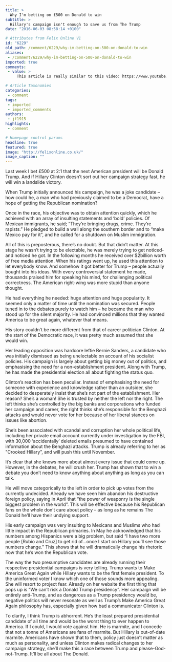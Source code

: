 ```yaml
---
title: >
  Why I'm betting on £500 on Donald to win
subtitle: >
  Hillary's campaign isn't enough to save us from The Trump
date: "2016-06-03 08:58:14 +0100"

# Attributes from Felix Online V1
id: "6229"
old_path: /comment/6229/why-im-betting-on-500-on-donald-to-win
aliases:
 - /comment/6229/why-im-betting-on-500-on-donald-to-win
imported: true
comments:
 - value: >
     This article is really similar to this video: https://www.youtube.com/watch?v=LibRNYJmZ-I,And by really similar I mean it's a complete rip-off, come on man

# Article Taxonomies
categories:
 - comment
tags:
 - imported
 - imported_comments
authors:
 - jf1915
highlights:
 - comment

# Homepage control params
headline: true
featured: true
image: "http://felixonline.co.uk/"
image_caption: ""
---
```


Last week I bet £500 at 2:1 that the next American president will be Donald Trump. And if Hillary Clinton doesn’t sort out her campaign strategy fast, he will win a landslide victory.

When Trump initially announced his campaign, he was a joke candidate – how could he, a man who had previously claimed to be a Democrat, have a hope of getting the Republican nomination?

Once in the race, his objective was to obtain attention quickly, which he achieved with an array of insulting statements and ‘bold’ policies. Of Mexican immigrants, he said; “They’re bringing drugs, crime. They’re rapists.” He pledged to build a wall along the southern border and to “make Mexico pay for it”, and he called for a shutdown on Muslim immigration.

All of this is preposterous, there’s no doubt. But that didn’t matter. At this stage he wasn’t trying to be electable, he was merely trying to get noticed- and noticed he got. In the following months he received over $2billion worth of free media attention. When his ratings went up, he used this attention to let everybody know. And somehow it got better for Trump – people actually bought into his ideas. With every controversial statement he made, thousands praised him for speaking his mind, for challenging political correctness. The American right-wing was more stupid than anyone thought.

He had everything he needed: huge attention and huge popularity. It seemed only a matter of time until the nomination was secured. People tuned in to the debates purely to watch him – he became the man who stood up for the silent majority. He had convinced millions that they wanted America to be great again, whatever that means.

His story couldn’t be more different from that of career politician Clinton. At the start of the Democratic race, it was pretty much assumed that she would win.

Her leading opposition was hardcore leftie Bernie Sanders, a candidate who was initially dismissed as being unelectable on account of his socialist policies. His campaign is largely about getting big money out of politics, and emphasising the need for a non-establishment president. Along with Trump, he has made the presidential election all about fighting the status quo.

Clinton’s reaction has been peculiar. Instead of emphasising the need for someone with experience and knowledge rather than an outsider, she decided to desperately insist that she’s not part of the establishment. Her reason? She’s a woman! She is trusted by neither the left nor the right. The left thinks she’s controlled by the big banks and corporations who funded her campaign and career, the right thinks she’s responsible for the Benghazi attacks and would never vote for her because of her liberal stances on issues like abortion.

She’s been associated with scandal and corruption her whole political life, including her private email account currently under investigation by the FBI, with 30,000 ‘accidentally’ deleted emails presumed to have contained information about the Benghazi attacks. Trump is already referring to her as "Crooked Hillary”, and will push this until November.

It’s clear that she knows more about almost every issue that could come up. However, in the debates, he will crush her. Trump has shown that to win a debate you don’t need to know anything about anything as long as you can talk.

He will move categorically to the left in order to pick up votes from the currently undecided. Already we have seen him abandon his destructive foreign policy, saying in April that “the power of weaponry is the single biggest problem in the world”. This will be effective because his Republican fans on the whole don’t care about policy – as long as he remains The Donald he’ll have their undying support.

His early campaign was very insulting to Mexicans and Muslims who had little impact in the Republican primaries. In May he acknowledged that his numbers among Hispanics were a big problem, but said “I have two more people [Rubio and Cruz] to get rid of...once I start on Hillary you’ll see those numbers change.” This shows that he will dramatically change his rhetoric now that he’s won the Republican vote.

The way the two presumptive candidates are already running their respective presidential campaigns is very telling. Trump wants to Make America Great Again while Hillary wants to be the first female president. To the uninformed voter I know which one of those sounds more appealing. She will resort to project fear. Already on her website the first thing that pops up is “We can’t risk a Donald Trump presidency”. Her campaign will be entirely anti-Trump, and as dangerous as a Trump presidency would be, negative politics will never resonate as well as Trump’s Make America Great Again philosophy has, especially given how bad a communicator Clinton is.

To clarify, I think Trump is abhorrent. He’s the least prepared presidential candidate of all time and would be the worst thing to ever happen to America. If I could, I would vote against him. He is marmite, and I concede that not a tonne of Americans are fans of marmite. But Hillary is out-of-date marmite. Americans have shown that to them, policy just doesn’t matter as much as personality, and unless Clinton makes radical changes to her campaign strategy, she’ll make this a race between Trump and please-God-not-Trump. It’ll be all about The Donald.
